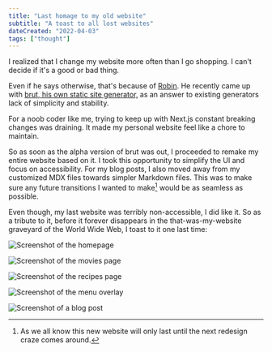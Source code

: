 ```yaml
---
title: "Last homage to my old website"
subtitle: "A toast to all lost websites"
dateCreated: "2022-04-03"
tags: ["thought"]
---
```


I realized that I change my website more often than I go shopping. I can't decide if it's a good or bad thing.

Even if he says otherwise, that's because of [Robin](https://robinmetral.com/). He recently came up with [brut, his own static site generator,](https://brut.pages.dev/) as an answer to existing generators lack of simplicity and stability.

For a noob coder like me, trying to keep up with Next.js constant breaking changes was draining. It made my personal website feel like a chore to maintain.

So as soon as the alpha version of brut was out, I proceeded to remake my entire website based on it. I took this opportunity to simplify the UI and focus on accessibility. For my blog posts, I also moved away from my customized MDX files towards simpler Markdown files. This was to make sure any future transitions I wanted to make[^1] would be as seamless as possible.

Even though, my last website was terribly non-accessible, I did like it. So as a tribute to it, before it forever disappears in the that-was-my-website graveyard of the World Wide Web, I toast to it one last time:

![Screenshot of the homepage](/img/20220403-old-website5.webp)

![Screenshot of the movies page](/img/20220403-old-website4.webp)

![Screenshot of the recipes page](/img/20220403-old-website2.webp)

![Screenshot of the menu overlay](/img/20220403-old-website1.webp)

![Screenshot of a blog post](/img/20220403-old-website3.webp)

[^1]: As we all know this new website will only last until the next redesign craze comes around.
